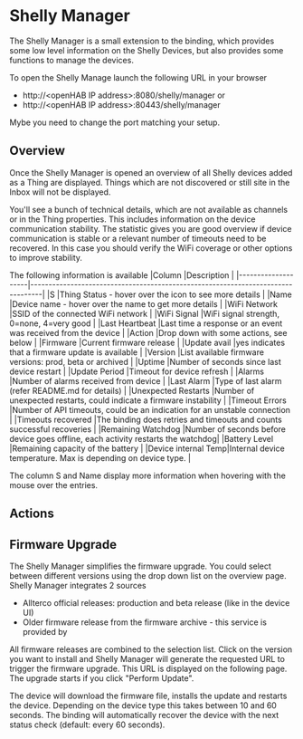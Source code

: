 # Shelly Manager

The Shelly Manager is a small extension to the binding, which provides some low level information on the Shelly Devices, but also provides some functions to manage the devices.

To open the Shelly Manage launch the following URL in your browser
- http://&lt;openHAB IP address&gt;:8080/shelly/manager or
- http://&lt;openHAB IP address&gt;:80443/shelly/manager

Mybe you need to change the port matching your setup.

## Overview

Once the Shelly Manager is opened an overview of all Shelly devices added as a Thing are displayed. 
Things which are not discovered or still site in the Inbox will not be displayed.

You'll see a bunch of technical details, which are not available as channels or in the Thing properties.
This includes information on the device communication stability. 
The statistic gives you are good overview if device communication is stable or a relevant number of timeouts need to be recovered.
In this case you should verify the WiFi coverage or other options to improve stability.

The following information is available
|Column              |Description                                                                      |
|--------------------|---------------------------------------------------------------------------------|
|S                   |Thing Status - hover over the icon to see more details                           |
|Name                |Device name - hover over the name to get more details                            |
|WiFi Network        |SSID of the connected WiFi network                                               |
|WiFi Signal         |WiFi signal strength, 0=none, 4=very good                                        |
|Last Heartbeat      |Last time a response or an event was received from the device                    |
|Action              |Drop down with some actions, see below                                           |
|Firmware            |Current firmware release                                                         |
|Update avail        |yes indicates that a firmware update is available                                |
|Version             |List available firmware versions: prod, beta or archived                         |
|Uptime              |Number of seconds since last device restart                                      |
|Update Period       |Timeout for device refresh                                                       |
|Alarms              |Number of alarms received from device                                            |
|Last Alarm          |Type of last alarm (refer README.md for details)                                 |
|Unexpected Restarts |Number of unexpected restarts, could indicate a firmware instability             |
|Timeout Errors      |Number of API timeouts, could be an indication for an unstable connection        |
|Timeouts recovered  |The binding does retries and timeouts and counts successful recoveries           |
|Remaining Watchdog  |Number of seconds before device goes offline, each activity restarts the watchdog|
|Battery Level       |Remaining capacity of the battery                                                |
|Device internal Temp|Internal device temperature. Max is depending on device type.                    |

The column S and Name display more information when hovering with the mouse over the entries.   

## Actions

## Firmware Upgrade

The Shelly Manager simplifies the firmware upgrade.
You could select between different versions using the drop down list on the overview page.
Shelly Manager integrates 2 sources
- Allterco official releases: production and beta release (like in the device UI)
- Older firmware release from the firmware archive - this service is provided by 

All firmware releases are combined to the selection list.
Click on the version you want to install and Shelly Manager will generate the requested URL to trigger the firmware upgrade.
This URL is displayed on the following page.
The upgrade starts if you click "Perform Update".

The device will download the firmware file, installs the update and restarts the device.
Depending on the device type this takes between 10 and 60 seconds.
The binding will automatically recover the device with the next status check (default: every 60 seconds).

